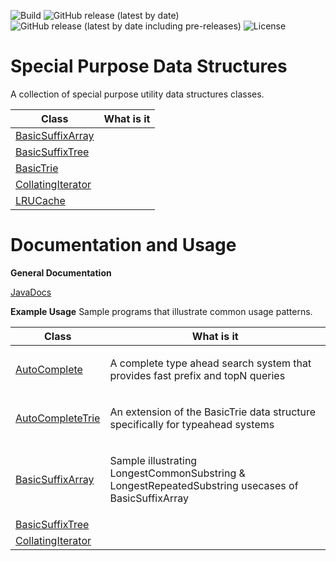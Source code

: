 ![Build](https://img.shields.io/github/workflow/status/sjanarth/dsutils/Maven%20Package)
![GitHub release (latest by date)](https://img.shields.io/github/v/release/sjanarth/dsutils)
![GitHub release (latest by date including pre-releases)](https://img.shields.io/github/v/release/sjanarth/dsutils?include_prereleases)
![License](https://img.shields.io/github/license/sjanarth/dsutils)

# Special Purpose Data Structures
A collection of special purpose utility data structures classes.

| Class         | What is it    | 
| ------------- |:-------------:|
| [BasicSuffixArray](https://htmlpreview.github.io/?http://raw.githubusercontent.com/sjanarth/dsutils/master/docs/com/sjanarth/dsutils/BasicSuffixArray.html)     | |
| [BasicSuffixTree](https://htmlpreview.github.io/?http://raw.githubusercontent.com/sjanarth/dsutils/master/docs/com/sjanarth/dsutils/BasicSuffixTree.html)     | |
| [BasicTrie](https://htmlpreview.github.io/?http://raw.githubusercontent.com/sjanarth/dsutils/master/docs/com/sjanarth/dsutils/BasicTrie.html)     | |
| [CollatingIterator](https://htmlpreview.github.io/?http://raw.githubusercontent.com/sjanarth/dsutils/master/docs/com/sjanarth/dsutils/CollatingIterator.html)     | |
| [LRUCache](https://htmlpreview.github.io/?http://raw.githubusercontent.com/sjanarth/dsutils/master/docs/com/sjanarth/dsutils/LRUCache.html)     | |

# Documentation and Usage
**General Documentation**

[JavaDocs](http://htmlpreview.github.io/?http://raw.githubusercontent.com/sjanarth/dsutils/master/docs/overview-summary.html)

**Example Usage** 
Sample programs that illustrate common usage patterns.

| Class         | What is it    | 
| ------------- |:-------------:|
| [AutoComplete](https://htmlpreview.github.io/?http://raw.githubusercontent.com/sjanarth/dsutils/master/docs/com/sjanarth/dsutils/samples/AutoComplete.html)     | <p align="left">A complete type ahead search system that provides fast prefix and topN queries</p> |
| [AutoCompleteTrie](https://htmlpreview.github.io/?http://raw.githubusercontent.com/sjanarth/dsutils/master/docs/com/sjanarth/dsutils/samples/AutoCompleteTrie.html)     | <p align="left">An extension of the BasicTrie data structure specifically for typeahead systems</p>|
| [BasicSuffixArray](https://htmlpreview.github.io/?http://raw.githubusercontent.com/sjanarth/dsutils/master/docs/com/sjanarth/dsutils/samples/BasicSuffixArray.html)     | <p align="left">Sample illustrating LongestCommonSubstring & LongestRepeatedSubstring usecases of BasicSuffixArray</p>|
| [BasicSuffixTree](https://htmlpreview.github.io/?http://raw.githubusercontent.com/sjanarth/dsutils/master/docs/com/sjanarth/dsutils/samples/BasicSuffixTree.html)     | |
| [CollatingIterator](https://htmlpreview.github.io/?http://raw.githubusercontent.com/sjanarth/dsutils/master/docs/com/sjanarth/dsutils/samples/CollatingIterator.html)     | |

